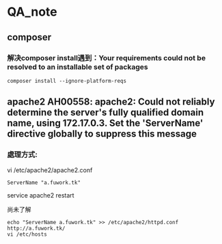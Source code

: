 # QA_note

## composer
### 解决composer install遇到：Your requirements could not be resolved to an installable set of packages

~~~
composer install --ignore-platform-reqs
~~~


## apache2 AH00558: apache2: Could not reliably determine the server's fully qualified domain name, using 172.17.0.3. Set the 'ServerName' directive globally to suppress this message

### 處理方式:
vi /etc/apache2/apache2.conf
~~~
ServerName "a.fuwork.tk"
~~~
service apache2 restart

尚未了解
~~~
echo "ServerName a.fuwork.tk" >> /etc/apache2/httpd.conf
http://a.fuwork.tk/
vi /etc/hosts
~~~

